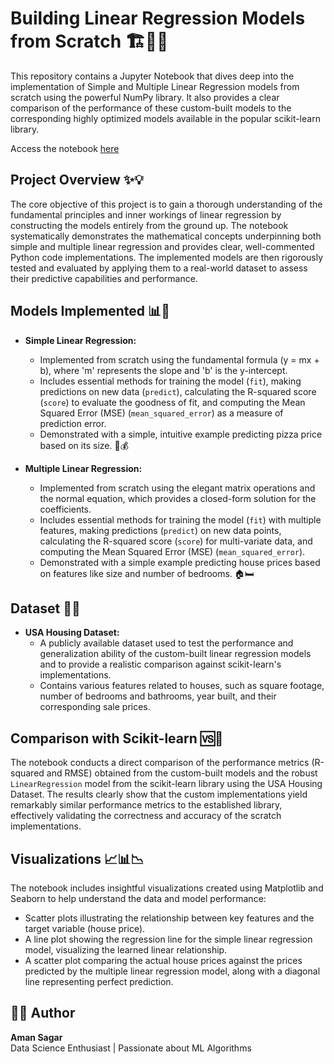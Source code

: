 # Building Linear Regression Models from Scratch 🏗️📏🧠

This repository contains a Jupyter Notebook that dives deep into the implementation of Simple and Multiple Linear Regression models from scratch using the powerful NumPy library. It also provides a clear comparison of the performance of these custom-built models to the corresponding highly optimized models available in the popular scikit-learn library.

Access the notebook [here](https://github.com/amansagar88/Custom-Linear-Regression-model/blob/main/linear-regression-model.ipynb)

## Project Overview ✨💡

The core objective of this project is to gain a thorough understanding of the fundamental principles and inner workings of linear regression by constructing the models entirely from the ground up. The notebook systematically demonstrates the mathematical concepts underpinning both simple and multiple linear regression and provides clear, well-commented Python code implementations. The implemented models are then rigorously tested and evaluated by applying them to a real-world dataset to assess their predictive capabilities and performance.

## Models Implemented 📊🐍

*   **Simple Linear Regression:**
    *   Implemented from scratch using the fundamental formula \(y = mx + b\), where 'm' represents the slope and 'b' is the y-intercept.
    *   Includes essential methods for training the model (`fit`), making predictions on new data (`predict`), calculating the R-squared score (`score`) to evaluate the goodness of fit, and computing the Mean Squared Error (MSE) (`mean_squared_error`) as a measure of prediction error.
    *   Demonstrated with a simple, intuitive example predicting pizza price based on its size. 🍕💰

*   **Multiple Linear Regression:**
    *   Implemented from scratch using the elegant matrix operations and the normal equation, which provides a closed-form solution for the coefficients.
    *   Includes essential methods for training the model (`fit`) with multiple features, making predictions (`predict`) on new data points, calculating the R-squared score (`score`) for multi-variate data, and computing the Mean Squared Error (MSE) (`mean_squared_error`).
    *   Demonstrated with a simple example predicting house prices based on features like size and number of bedrooms. 🏠🛏️

## Dataset 💾🏡

*   **USA Housing Dataset:**
    *   A publicly available dataset used to test the performance and generalization ability of the custom-built linear regression models and to provide a realistic comparison against scikit-learn's implementations.
    *   Contains various features related to houses, such as square footage, number of bedrooms and bathrooms, year built, and their corresponding sale prices.

## Comparison with Scikit-learn 🆚🔬

The notebook conducts a direct comparison of the performance metrics (R-squared and RMSE) obtained from the custom-built models and the robust `LinearRegression` model from the scikit-learn library using the USA Housing Dataset. The results clearly show that the custom implementations yield remarkably similar performance metrics to the established library, effectively validating the correctness and accuracy of the scratch implementations.

## Visualizations 📈📊📉

The notebook includes insightful visualizations created using Matplotlib and Seaborn to help understand the data and model performance:

*   Scatter plots illustrating the relationship between key features and the target variable (house price).
*   A line plot showing the regression line for the simple linear regression model, visualizing the learned linear relationship.
*   A scatter plot comparing the actual house prices against the prices predicted by the multiple linear regression model, along with a diagonal line representing perfect prediction.

## 🧑‍💻 Author

**Aman Sagar**  
Data Science Enthusiast | Passionate about ML Algorithms
